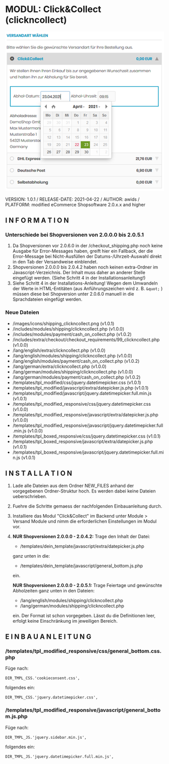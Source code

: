 # MODUL: Click&Collect (clickncollect)
<img src="https://raw.githubusercontent.com/awids-modules/clickncollect/main/images/clickncollect.png" alt="Click&Collect" />

VERSION: 1.0.1 / RELEASE-DATE: 2021-04-22 / AUTHOR: awids / PLATFORM: modified eCommerce Shopsoftware 2.0.x.x and higher


## I N F O R M A T I O N 

### Unterschiede bei Shopversionen von 2.0.0.0 bis 2.0.5.1

1. Da Shopversionen vor 2.0.6.0 in der /checkout_shipping.php noch keine Ausgabe für Error-Messages haben, greift hier ein Fallback, der die Error-Message bei Nicht-Ausfüllen der Datums-/Uhrzeit-Auswahl direkt in den Tab der Versandweise einblendet.
2. Shopversionen 2.0.0.0 bis 2.0.4.2 haben noch keinen extra-Ordner im Javascript-Verzeichnis. Der Inhalt muss daher an anderer Stelle eingefügt werden. (Siehe    Schritt 4 in der Installationsanleitung!)
3. Siehe Schritt 4 in der Installations-Anleitung! Wegen dem Umwandeln der Werte in HTML-Entitäten (aus Anführungszeichen wird z. B. <code>&amp;quot;</code> ) müssen diese  bei Shopversion unter 2.0.6.0 manuell in die Sprachdateien eingefügt werden.

### Neue Dateien

- /images/icons/shipping_clickncollect.png (v1.0.1)
- /includes/modules/shipping/clickncollect.php (v1.0.0)
- /includes/modules/payment/cash_on_collect.php (v1.0.2)
- /includes/extra/checkout/checkout_requirements/99_clickncollect.php (v1.0.0)
- /lang/english/extra/clickncollect.php (v1.0.0)
- /lang/english/modules/shipping/clickncollect.php (v1.0.0)
- /lang/english/modules/payment/cash_on_collect.php (v1.0.2)
- /lang/german/extra/clickncollect.php (v1.0.0)
- /lang/german/modules/shipping/clickncollect.php (v1.0.0)
- /lang/german/modules/payment/cash_on_collect.php (v1.0.2)
- /templates/tpl_modified/css/jquery.datetimepicker.css (v1.0.1)
- /templates/tpl_modified/javascript/extra/datepicker.js.php (v1.0.1)
- /templates/tpl_modified/javascript/jquery.datetimepicker.full.min.js (v1.0.1)
- /templates/tpl_modified_responsive/css/jquery.datetimepicker.css (v1.0.0)
- /templates/tpl_modified_responsive/javascript/extra/datepicker.js.php (v1.0.0)
- /templates/tpl_modified_responsive/javascript/jquery.datetimepicker.full.min.js (v1.0.0)
- /templates/tpl_boxed_responsive/css/jquery.datetimepicker.css (v1.0.1)
- /templates/tpl_boxed_responsive/javascript/extra/datepicker.js.php (v1.0.1)
- /templates/tpl_boxed_responsive/javascript/jquery.datetimepicker.full.min.js (v1.0.1)


## I N S T A L L A T I O N

1. Lade alle Dateien aus dem Ordner NEW_FILES anhand der vorgegebenen Ordner-Struktur hoch. Es werden dabei keine Dateien ueberschrieben.
2. Fuehre die Schritte gemaess der nachfolgenden Einbauanleitung durch.
3. Installiere das Modul "Click&Collect" im Backend unter Module > Versand Module und nimm die erforderlichen Einstellungen im Modul vor.
4. <b>NUR Shopversionen 2.0.0.0 - 2.0.4.2:</b>
   Trage den Inhalt der Datei:
   
   - /templates/dein_template/javascript/extra/datepicker.js.php
   
   ganz unten in die:
   
   - /templates/dein_template/javascript/general_bottom.js.php
   
   ein.
   
   <b>NUR Shopversionen 2.0.0.0 - 2.0.5.1:</b>
   Trage Feiertage und gewünschte Abholzeiten ganz unten in den Dateien:

   - /lang/english/modules/shipping/clickncollect.php
   - /lang/german/modules/shipping/clickncollect.php

   ein. Der Format ist schon vorgegeben. Lässt du die Definitionen leer, erfolgt keine
   Einschränkung im jeweiligen Bereich.


## E I N B A U A N L E I T U N G

### /templates/tpl_modified_responsive/css/general_bottom.css.php

Füge nach:

    DIR_TMPL_CSS.'cookieconsent.css',

folgendes ein:

    DIR_TMPL_CSS.'jquery.datetimepicker.css',


### /templates/tpl_modified_responsive/javascript/general_bottom.js.php

Füge nach:

    DIR_TMPL_JS.'jquery.sidebar.min.js',

folgendes ein:

    DIR_TMPL_JS.'jquery.datetimepicker.full.min.js',
    
